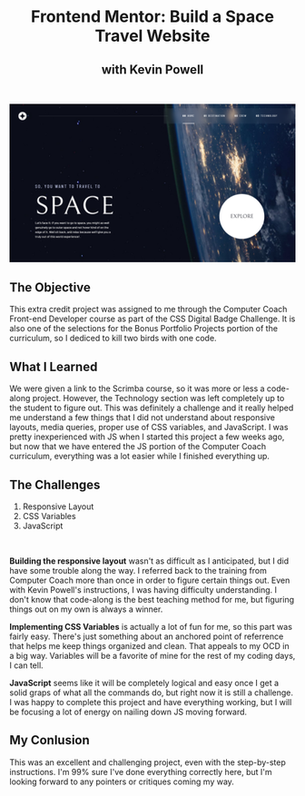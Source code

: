 <h1 align="center"> Frontend Mentor: Build a Space Travel Website</h1>
<h2 align="center">with Kevin Powell</h2>

<br>

![space travel deskstop screenshot](/space-tourism/screenshots/desktop.png)

## The Objective
This extra credit project was assigned to me through the Computer Coach Front-end Developer course as part of the CSS Digital Badge Challenge. It is also one of the selections for the Bonus Portfolio Projects portion of the curriculum, so I dediced to kill two birds with one code.

## What I Learned
We were given a link to the Scrimba course, so it was more or less a code-along project. However, the Technology section was left completely up to the student to figure out. This was definitely a challenge and it really helped me understand a few things that I did not understand about responsive layouts, media queries, proper use of CSS variables, and JavaScript. I was pretty inexperienced with JS when I started this project a few weeks ago, but now that we have entered the JS portion of the Computer Coach curriculum, everything was a lot easier while I finished everything up.

## The Challenges

1. Responsive Layout
1. CSS Variables
1. JavaScript

<br>

**Building the responsive layout** wasn't as difficult as I anticipated, but I did have some trouble along the way. I referred back to the training from Computer Coach more than once in order to figure certain things out. Even with Kevin Powell's instructions, I was having difficulty understanding. I don't know that code-along is the best teaching method for me, but figuring things out on my own is always a winner.

**Implementing CSS Variables** is actually a lot of fun for me, so this part was fairly easy. There's just something about an anchored point of referrence that helps me keep things organized and clean. That appeals to my OCD in a big way. Variables will be a favorite of mine for the rest of my coding days, I can tell.

**JavaScript** seems like it will be completely logical and easy once I get a solid graps of what all the commands do, but right now it is still a challenge. I was happy to complete this project and have everything working, but I will be focusing a lot of energy on nailing down JS moving forward.

## My Conlusion

This was an excellent and challenging project, even with the step-by-step instructions. I'm 99% sure I've done everything correctly here, but I'm looking forward to any pointers or critiques coming my way.

